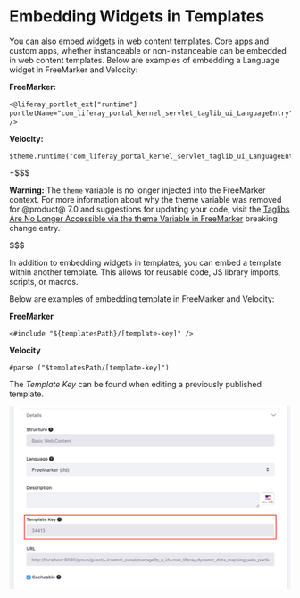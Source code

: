 # Embedding Widgets in Templates [](id=embedding-widgets-in-templates)

You can also embed widgets in web content templates. Core apps and custom apps, 
whether instanceable or non-instanceable can be embedded in web content 
templates. Below are examples of embedding a Language widget in
FreeMarker and Velocity:

**FreeMarker:**

    <@liferay_portlet_ext["runtime"] portletName="com_liferay_portal_kernel_servlet_taglib_ui_LanguageEntry" />

**Velocity:**

    $theme.runtime("com_liferay_portal_kernel_servlet_taglib_ui_LanguageEntry");

+$$$

**Warning:** The `theme` variable is no longer injected into the FreeMarker
context. For more information about why the theme variable was removed for
@product@ 7.0 and suggestions for updating your code, visit the
[Taglibs Are No Longer Accessible via the theme Variable in FreeMarker](/develop/reference/-/knowledge_base/7-0/breaking-changes#taglibs-are-no-longer-accessible-via-the-theme-variable-in-freemarker)
breaking change entry.

$$$

In addition to embedding widgets in templates, you can embed a template 
within another template. This allows for reusable code, JS library imports, 
scripts, or macros.

Below are examples of embedding template in FreeMarker and Velocity:

**FreeMarker**

    <#include "${templatesPath}/[template-key]" />    

**Velocity**

    #parse ("$templatesPath/[template-key]")

The *Template Key* can be found when editing a previously published template.

![Figure 1: You can find the Template Key when view the Edit page for a template..](../../../../../images/find-template-key.png)


